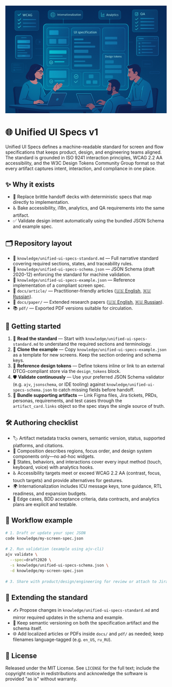 ![Unified UI Specs banner](assets/banner.png)

# 🌐 Unified UI Specs v1

Unified UI Specs defines a machine-readable standard for screen and flow specifications that keeps product, design, and engineering teams aligned. The standard is grounded in ISO 9241 interaction principles, WCAG 2.2 AA accessibility, and the W3C Design Tokens Community Group format so that every artifact captures intent, interaction, and compliance in one place.

## ✨ Why it exists

- 🚀 Replace brittle handoff decks with deterministic specs that map directly to implementation.
- ♿ Bake accessibility, i18n, analytics, and QA requirements into the same artifact.
- ✅ Validate design intent automatically using the bundled JSON Schema and example spec.

## 🗂️ Repository layout

- 📘 `knowledge/unified-ui-specs-standard.md` — Full narrative standard covering required sections, states, and traceability rules.
- 🧮 `knowledge/unified-ui-specs-schema.json` — JSON Schema (draft 2020-12) enforcing the standard for machine validation.
- 🧾 `knowledge/unified-ui-specs-example.json` — Reference implementation of a compliant screen spec.
- 📰 `docs/article/` — Practitioner-friendly articles ([🇺🇸 English](docs/article/unified-ui-specs-article-en_US.md), [🇷🇺 Russian](docs/article/unified-ui-specs-article-ru_RU.md)).
- 📄 `docs/paper/` — Extended research papers ([🇺🇸 English](docs/paper/unified-ui-specs-paper-en_US.md), [🇷🇺 Russian](docs/paper/unified-ui-specs-paper-ru_RU.md)).
- 📚 `pdf/` — Exported PDF versions suitable for circulation.

## 🚀 Getting started

1. 📖 **Read the standard** — Start with `knowledge/unified-ui-specs-standard.md` to understand the required sections and terminology.
2. 🧱 **Clone the example** — Copy `knowledge/unified-ui-specs-example.json` as a template for new screens. Keep the section ordering and schema keys.
3. 🎨 **Reference design tokens** — Define tokens inline or link to an external DTCG-compliant store via the `design_tokens` block.
4. 🛡️ **Validate continuously** — Use your preferred JSON Schema validator (e.g. `ajv`, `jsonschema`, or IDE tooling) against `knowledge/unified-ui-specs-schema.json` to catch missing fields before handoff.
5. 🔗 **Bundle supporting artifacts** — Link Figma files, Jira tickets, PRDs, personas, requirements, and test cases through the `artifact_card.links` object so the spec stays the single source of truth.

## 🛠️ Authoring checklist

- 🏷️ Artifact metadata tracks owners, semantic version, status, supported platforms, and citations.
- 🧩 Composition describes regions, focus order, and design system components only—no ad-hoc widgets.
- 🔄 States, behaviors, and interactions cover every input method (touch, keyboard, voice) with analytics hooks.
- ♿ Accessibility targets meet or exceed WCAG 2.2 AA (contrast, focus, touch targets) and provide alternatives for gestures.
- 🌍 Internationalization includes ICU message keys, tone guidance, RTL readiness, and expansion budgets.
- 🧪 Edge cases, BDD acceptance criteria, data contracts, and analytics plans are explicit and testable.

## 🧭 Workflow example

```bash
# 1. Draft or update your spec JSON
code knowledge/my-screen-spec.json

# 2. Run validation (example using ajv-cli)
ajv validate \
  --spec=draft2020 \
  -s knowledge/unified-ui-specs-schema.json \
  -d knowledge/my-screen-spec.json

# 3. Share with product/design/engineering for review or attach to Jira.
```

## 🌱 Extending the standard

- ✍️ Propose changes in `knowledge/unified-ui-specs-standard.md` and mirror required updates in the schema and example.
- 🔁 Keep semantic versioning on both the specification artifact and the schema itself.
- 🌐 Add localized articles or PDFs inside `docs/` and `pdf/` as needed; keep filenames language-tagged (e.g. `en_US`, `ru_RU`).

## 📝 License

Released under the MIT License. See `LICENSE` for the full text; include the copyright notice in
redistributions and acknowledge the software is provided "as is" without warranty.
